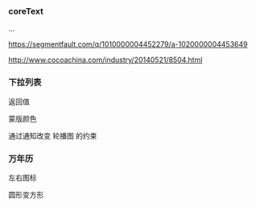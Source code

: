 ### coreText

...

https://segmentfault.com/q/1010000004452279/a-1020000004453649


http://www.cocoachina.com/industry/20140521/8504.html


### 下拉列表


返回值

蒙版颜色

通过通知改变 轮播图 的约束

### 万年历

左右图标

圆形变方形
